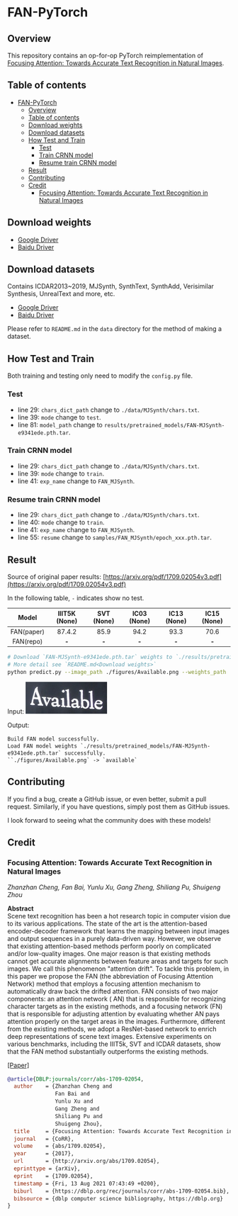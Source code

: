 # FAN-PyTorch

## Overview

This repository contains an op-for-op PyTorch reimplementation
of [Focusing Attention: Towards Accurate Text Recognition in Natural Images](https://arxiv.org/abs/1709.02054v3).

## Table of contents

- [FAN-PyTorch](#fan-pytorch)
    - [Overview](#overview)
    - [Table of contents](#table-of-contents)
    - [Download weights](#download-weights)
    - [Download datasets](#download-datasets)
    - [How Test and Train](#how-test-and-train)
        - [Test](#test)
        - [Train CRNN model](#train-crnn-model)
        - [Resume train CRNN model](#resume-train-crnn-model)
    - [Result](#result)
    - [Contributing](#contributing)
    - [Credit](#credit)
        - [Focusing Attention: Towards Accurate Text Recognition in Natural Images](#focusing-attention-towards-accurate-text-recognition-in-natural-images)

## Download weights

- [Google Driver](https://drive.google.com/drive/folders/17ju2HN7Y6pyPK2CC_AqnAfTOe9_3hCQ8?usp=sharing)
- [Baidu Driver](https://pan.baidu.com/s/1yNs4rqIb004-NKEdKBJtYg?pwd=llot)

## Download datasets

Contains ICDAR2013~2019, MJSynth, SynthText, SynthAdd, Verisimilar Synthesis, UnrealText and more, etc.

- [Google Driver](https://drive.google.com/drive/folders/1CwkA0gKd4bnj66W0l6CB14sx-aAe3WOE?usp=sharing)
- [Baidu Driver](https://pan.baidu.com/s/1v31aBT5phe5Ci6N0Wsn3xQ?pwd=llot)

Please refer to `README.md` in the `data` directory for the method of making a dataset.

## How Test and Train

Both training and testing only need to modify the `config.py` file.

### Test

- line 29: `chars_dict_path` change to `./data/MJSynth/chars.txt`.
- line 39: `mode` change to `test`.
- line 81: `model_path` change to `results/pretrained_models/FAN-MJSynth-e9341ede.pth.tar`.

### Train CRNN model

- line 29: `chars_dict_path` change to `./data/MJSynth/chars.txt`.
- line 39: `mode` change to `train`.
- line 41: `exp_name` change to `FAN_MJSynth`.

### Resume train CRNN model

- line 29: `chars_dict_path` change to `./data/MJSynth/chars.txt`.
- line 40: `mode` change to `train`.
- line 41: `exp_name` change to `FAN_MJSynth`.
- line 55: `resume` change to `samples/FAN_MJSynth/epoch_xxx.pth.tar`.

## Result

Source of original paper results: [https://arxiv.org/pdf/1709.02054v3.pdf](https://arxiv.org/pdf/1709.02054v3.pdf)

In the following table, `-` indicates show no test.

|   Model    | IIIT5K (None) | SVT (None) | IC03 (None) | IC13 (None) | IC15 (None) |
|:----------:|:-------------:|:----------:|:-----------:|:-----------:|:-----------:|
| FAN(paper) |    87.4.2     |    85.9    |    94.2     |    93.3     |    70.6     |
| FAN(repo)  |     **-**     |   **-**    |    **-**    |    **-**    |    **-**    |

```bash
# Download `FAN-MJSynth-e9341ede.pth.tar` weights to `./results/pretrained_models`
# More detail see `README.md<Download weights>`
python predict.py --image_path ./figures/Available.png --weights_path ./results/pretrained_models/FAN-MJSynth-e9341ede.pth.tar
```

Input: <span align="center"><img src="figures/Available.png"/></span>

Output:

```text
Build FAN model successfully.
Load FAN model weights `./results/pretrained_models/FAN-MJSynth-e9341ede.pth.tar` successfully.
``./figures/Available.png` -> `available`
```

## Contributing

If you find a bug, create a GitHub issue, or even better, submit a pull request. Similarly, if you have questions,
simply post them as GitHub issues.

I look forward to seeing what the community does with these models!

## Credit

### Focusing Attention: Towards Accurate Text Recognition in Natural Images

_Zhanzhan Cheng, Fan Bai, Yunlu Xu, Gang Zheng, Shiliang Pu, Shuigeng Zhou_ <br>

**Abstract** <br>
Scene text recognition has been a hot research topic in computer vision due to its various applications. The state of
the art is the attention-based encoder-decoder framework that learns the mapping between input images and output
sequences in a purely data-driven way. However, we observe that existing attention-based methods perform poorly on
complicated and/or low-quality images. One major reason is that existing methods cannot get accurate alignments between
feature areas and targets for such images. We call this phenomenon "attention drift". To tackle this problem, in this
paper we propose the FAN (the abbreviation of Focusing Attention Network) method that employs a focusing attention
mechanism to automatically draw back the drifted attention. FAN consists of two major components: an attention network (
AN) that is responsible for recognizing character targets as in the existing methods, and a focusing network (FN) that
is responsible for adjusting attention by evaluating whether AN pays attention properly on the target areas in the
images. Furthermore, different from the existing methods, we adopt a ResNet-based network to enrich deep representations
of scene text images. Extensive experiments on various benchmarks, including the IIIT5k, SVT and ICDAR datasets, show
that the FAN method substantially outperforms the existing methods.

[[Paper]](https://arxiv.org/pdf/1709.02054v3)

```bibtex
@article{DBLP:journals/corr/abs-1709-02054,
  author    = {Zhanzhan Cheng and
               Fan Bai and
               Yunlu Xu and
               Gang Zheng and
               Shiliang Pu and
               Shuigeng Zhou},
  title     = {Focusing Attention: Towards Accurate Text Recognition in Natural Images},
  journal   = {CoRR},
  volume    = {abs/1709.02054},
  year      = {2017},
  url       = {http://arxiv.org/abs/1709.02054},
  eprinttype = {arXiv},
  eprint    = {1709.02054},
  timestamp = {Fri, 13 Aug 2021 07:43:49 +0200},
  biburl    = {https://dblp.org/rec/journals/corr/abs-1709-02054.bib},
  bibsource = {dblp computer science bibliography, https://dblp.org}
}
```

